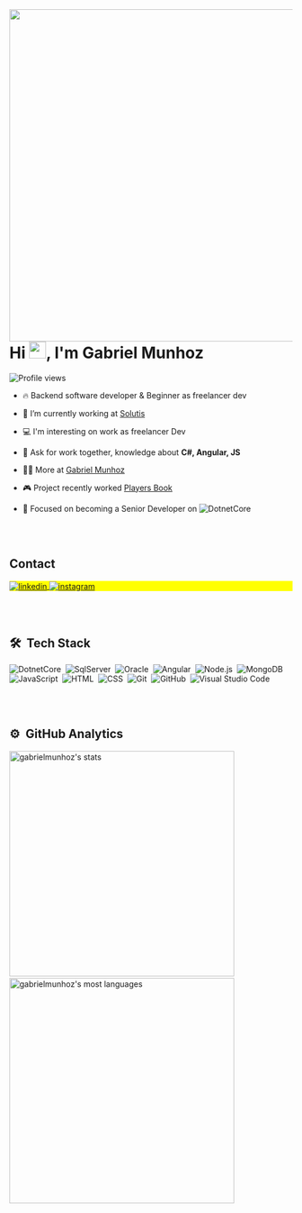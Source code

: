 <img align="right" height="590em" src="https://gist.githubusercontent.com/GabrielMunhoz/0e19f87a895ba5c8013d5cc258cd647b/raw/816335e6d9dd99129660857c18ac2ed124201e72/githubcard.svg"/>
<h1 align="left">Hi <img src="https://raw.githubusercontent.com/kaueMarques/kaueMarques/master/hi.gif" height="30px">, I'm Gabriel Munhoz</h1>
<p align="left"> <img src="https://komarev.com/ghpvc/?username=GabrielMunhoz&color=yellow" alt="Profile views" /> </p>

- 🔥 Backend software developer & Beginner as freelancer dev 

- 🔭 I’m currently working at [Solutis](https://solutis.com.br/)

- 💻 I'm interesting on work as freelancer Dev

- 💬 Ask for work together, knowledge about **C#, Angular, JS**

- 👨‍💻 More at [Gabriel Munhoz](https://www.linkedin.com/in/gabrielmunhoz0204/)

- 🎮 Project recently worked [Players Book](https://github.com/GabrielMunhoz/Projeto_Desenvolvimento_II)

- 🎯 Focused on becoming a Senior Developer on ![DotnetCore](https://img.shields.io/badge/--A100FF?style=flat&logo=.net)&nbsp;

<br><br>
## Contact

<p align="left" style="background:yellow">
<a href="https://www.linkedin.com/in/gabrielmunhoz0204/" target="_blank">
  <img align="center" src="https://img.shields.io/badge/-Gabriel%20Munhoz-05122A?style=flat&logo=linkedin" alt="linkedin"/>
</a>
<a href="https://www.instagram.com/gabriell_munhoz" target="_blank">
 <img align="center" src="https://img.shields.io/badge/-Gabriell_munhoz-05122A?style=flat&logo=instagram" alt="instagram"/>
</a>
</p>

<br><br>

## 🛠 &nbsp;Tech Stack

![DotnetCore](https://img.shields.io/badge/-core-A100FF?style=flat&logo=.net)&nbsp;
![SqlServer](https://img.shields.io/badge/-SqlServer-CC2927?style=flat&logo=microsoftsqlserver)&nbsp;
![Oracle](https://img.shields.io/badge/-Oracle-CC2927?style=flat&logo=oracle)&nbsp;
![Angular](https://img.shields.io/badge/-angular-DD0031?style=flat&logo=angular)&nbsp;
![Node.js](https://img.shields.io/badge/-Node.js-05122A?style=flat&logo=node.js)&nbsp;
![MongoDB](https://img.shields.io/badge/-MongoDB-14233C?style=flat&logo=mongodb)&nbsp;
![JavaScript](https://img.shields.io/badge/-JavaScript-14233C?style=flat&logo=javascript)&nbsp;
![HTML](https://img.shields.io/badge/-HTML-05122A?style=flat&logo=HTML5)&nbsp;
![CSS](https://img.shields.io/badge/-CSS-05122A?style=flat&logo=CSS3&logoColor=1572B6)&nbsp;
![Git](https://img.shields.io/badge/-Git-05122A?style=flat&logo=git)&nbsp;
![GitHub](https://img.shields.io/badge/-GitHub-05122A?style=flat&logo=github)&nbsp;
![Visual Studio Code](https://img.shields.io/badge/-Visual%20Studio%20Code-05122A?style=flat&logo=visual-studio-code&logoColor=007ACC)&nbsp;


<br><br>

## ⚙️ &nbsp;GitHub Analytics

<p align="left">
<img width="400em" src="https://github-readme-stats.vercel.app/api?username=GabrielMunhoz&show_icons=true&theme=vision-friendly-dark" alt="gabrielmunhoz's stats" />
  &nbsp;&nbsp;
<img width="400em" src="https://github-readme-stats.vercel.app/api/top-langs/?username=GabrielMunhoz&layout=compact&theme=vision-friendly-dark" alt="gabrielmunhoz's most languages"/>
</p>




<!--

<img width="490em" src="https://github-readme-twitter-gazf.vercel.app/api?id=maykbrito&layout=wide&show_reply=off&show_retweet=off" />


**maykbrito/maykbrito** is a ✨ _special_ ✨ repository because its `README.md` (this file) appears on your GitHub profile.

Here are some ideas to get you started:

- 🔭 I’m currently working on ...
- 🌱 I’m currently learning ...
- 👯 I’m looking to collaborate on ...
- 🤔 I’m looking for help with ...
- 💬 Ask me about ...
- 📫 How to reach me: ...
- 😄 Pronouns: ...
- ⚡ Fun fact: ...
-->

